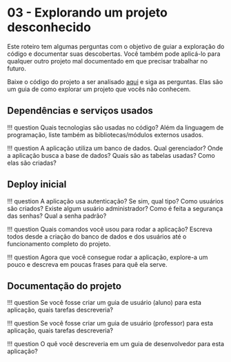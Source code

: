 # 03 - Explorando um projeto desconhecido

<ah-external-content src="slides_fb.html" />

Este roteiro tem algumas perguntas com o objetivo de guiar a exploração do código e documentar suas descobertas. Você também pode aplicá-lo para qualquer outro projeto mal documentado em que precisar trabalhar no futuro.

Baixe o código do projeto a ser analisado [aqui](codigo.zip) e siga as perguntas. Elas são um guia de como explorar um projeto que vocês não conhecem.


## Dependências e serviços usados

!!! question 
    Quais tecnologias são usadas no código? Além da linguagem de programação, liste também as bibliotecas/módulos externos usados.

!!! question 
    A aplicação utiliza um banco de dados. Qual gerenciador? Onde a aplicação busca a base de dados? Quais são as tabelas usadas? Como elas são criadas? 

## Deploy inicial

!!! question
    A aplicação usa autenticação? Se sim, qual tipo? Como usuários são criados? Existe algum usuário administrador? Como é feita a segurança das senhas? Qual a senha padrão?

!!! question
    Quais comandos você usou para rodar a aplicação? Escreva todos desde a criação do banco de dados e dos usuários até o funcionamento completo do projeto.

!!! question
    Agora que você consegue rodar a aplicação, explore-a um pouco e descreva em poucas frases para quê ela serve.

## Documentação do projeto

!!! question 
    Se você fosse criar um guia de usuário (aluno) para esta aplicação, quais tarefas descreveria? 

!!! question 
    Se você fosse criar um guia de usuário (professor) para esta aplicação, quais tarefas descreveria?

!!! question 
    O quê você descreveria em um guia de desenvolvedor para esta aplicação?

